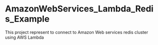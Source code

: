 # AmazonWebServices_Lambda_Redis_Example
This project represent to connect to Amazon Web services redis cluster using AWS Lambda
